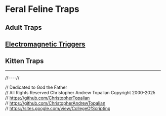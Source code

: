 # Feral Feline Traps

## Adult Traps  

## [Electromagnetic Triggers](triggers/electromagnetic/electromagnetic_triggers.md)  

## Kitten Traps  

---

//----//

// Dedicated to God the Father  
// All Rights Reserved Christopher Andrew Topalian Copyright 2000-2025  
// https://github.com/ChristopherTopalian  
// https://github.com/ChristopherAndrewTopalian  
// https://sites.google.com/view/CollegeOfScripting

